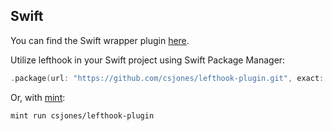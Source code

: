 ## Swift

You can find the Swift wrapper plugin [here](https://github.com/csjones/lefthook-plugin).

Utilize lefthook in your Swift project using Swift Package Manager:

```swift
.package(url: "https://github.com/csjones/lefthook-plugin.git", exact: "1.10.11"),
```

Or, with [mint](https://github.com/yonaskolb/Mint):

```bash
mint run csjones/lefthook-plugin
```
